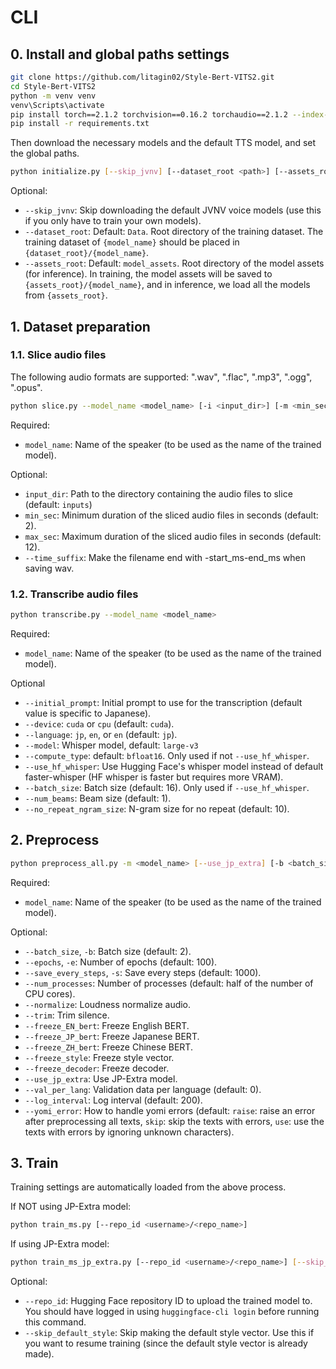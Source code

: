 # CLI

## 0. Install and global paths settings

```bash
git clone https://github.com/litagin02/Style-Bert-VITS2.git
cd Style-Bert-VITS2
python -m venv venv
venv\Scripts\activate
pip install torch==2.1.2 torchvision==0.16.2 torchaudio==2.1.2 --index-url https://download.pytorch.org/whl/cu118
pip install -r requirements.txt
```

Then download the necessary models and the default TTS model, and set the global paths.
```bash
python initialize.py [--skip_jvnv] [--dataset_root <path>] [--assets_root <path>]
```

Optional:
- `--skip_jvnv`: Skip downloading the default JVNV voice models (use this if you only have to train your own models).
- `--dataset_root`: Default: `Data`. Root directory of the training dataset. The training dataset of `{model_name}` should be placed in `{dataset_root}/{model_name}`.
- `--assets_root`: Default: `model_assets`. Root directory of the model assets (for inference). In training, the model assets will be saved to `{assets_root}/{model_name}`, and in inference, we load all the models from `{assets_root}`.


## 1. Dataset preparation

### 1.1. Slice audio files

The following audio formats are supported: ".wav", ".flac", ".mp3", ".ogg", ".opus".
```bash
python slice.py --model_name <model_name> [-i <input_dir>] [-m <min_sec>] [-M <max_sec>] [--time_suffix]
```

Required:
- `model_name`: Name of the speaker (to be used as the name of the trained model).

Optional:
- `input_dir`: Path to the directory containing the audio files to slice (default: `inputs`)
- `min_sec`: Minimum duration of the sliced audio files in seconds (default: 2).
- `max_sec`: Maximum duration of the sliced audio files in seconds (default: 12).
- `--time_suffix`: Make the filename end with -start_ms-end_ms when saving wav.

### 1.2. Transcribe audio files

```bash
python transcribe.py --model_name <model_name>
```
Required:
- `model_name`: Name of the speaker (to be used as the name of the trained model).

Optional
- `--initial_prompt`: Initial prompt to use for the transcription (default value is specific to Japanese).
- `--device`: `cuda` or `cpu` (default: `cuda`).
- `--language`: `jp`, `en`, or `en` (default: `jp`).
- `--model`: Whisper model, default: `large-v3`
- `--compute_type`: default: `bfloat16`. Only used if not `--use_hf_whisper`.
- `--use_hf_whisper`: Use Hugging Face's whisper model instead of default faster-whisper (HF whisper is faster but requires more VRAM).
- `--batch_size`: Batch size (default: 16). Only used if `--use_hf_whisper`.
- `--num_beams`: Beam size (default: 1).
- `--no_repeat_ngram_size`: N-gram size for no repeat (default: 10).

## 2. Preprocess

```bash
python preprocess_all.py -m <model_name> [--use_jp_extra] [-b <batch_size>] [-e <epochs>] [-s <save_every_steps>] [--num_processes <num_processes>] [--normalize] [--trim] [--val_per_lang <val_per_lang>] [--log_interval <log_interval>] [--freeze_EN_bert] [--freeze_JP_bert] [--freeze_ZH_bert] [--freeze_style] [--freeze_decoder] [--yomi_error <yomi_error>]
```

Required:
- `model_name`: Name of the speaker (to be used as the name of the trained model).

Optional:
- `--batch_size`, `-b`: Batch size (default: 2).
- `--epochs`, `-e`: Number of epochs (default: 100).
- `--save_every_steps`, `-s`: Save every steps (default: 1000).
- `--num_processes`: Number of processes (default: half of the number of CPU cores).
- `--normalize`: Loudness normalize audio.
- `--trim`: Trim silence.
- `--freeze_EN_bert`: Freeze English BERT.
- `--freeze_JP_bert`: Freeze Japanese BERT.
- `--freeze_ZH_bert`: Freeze Chinese BERT.
- `--freeze_style`: Freeze style vector.
- `--freeze_decoder`: Freeze decoder.
- `--use_jp_extra`: Use JP-Extra model.
- `--val_per_lang`: Validation data per language (default: 0).
- `--log_interval`: Log interval (default: 200).
- `--yomi_error`: How to handle yomi errors (default: `raise`: raise an error after preprocessing all texts, `skip`: skip the texts with errors, `use`: use the texts with errors by ignoring unknown characters).

## 3. Train

Training settings are automatically loaded from the above process.

If NOT using JP-Extra model:
```bash
python train_ms.py [--repo_id <username>/<repo_name>]
```

If using JP-Extra model:
```bash
python train_ms_jp_extra.py [--repo_id <username>/<repo_name>] [--skip_default_style]
```

Optional:
- `--repo_id`: Hugging Face repository ID to upload the trained model to. You should have logged in using `huggingface-cli login` before running this command.
- `--skip_default_style`: Skip making the default style vector. Use this if you want to resume training (since the default style vector is already made).
